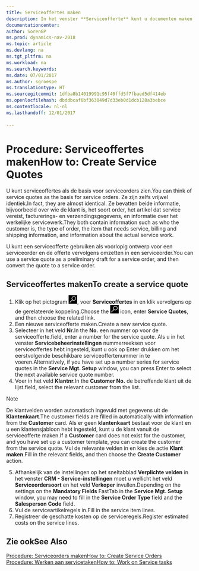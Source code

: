 ```yaml
---
title: Serviceoffertes maken
description: In het venster **Serviceofferte** kunt u documenten maken waarin u op aanvraag van de klant voor serviceartikelen gegevens invoert over een service, bijvoorbeeld herstel en onderhoud. U kunt een serviceofferte gebruiken als voorlopig ontwerp voor een serviceorder en de offerte vervolgens omzetten in een serviceorder.
documentationcenter: 
author: SorenGP
ms.prod: dynamics-nav-2018
ms.topic: article
ms.devlang: na
ms.tgt_pltfrm: na
ms.workload: na
ms.search.keywords: 
ms.date: 07/01/2017
ms.author: sgroespe
ms.translationtype: HT
ms.sourcegitcommit: 1dfba8b14019991c95f40ffd5f7fbaed5df414eb
ms.openlocfilehash: dbddbcaf6bf363049d7d33eb0d1dcb128a3bebce
ms.contentlocale: nl-nl
ms.lasthandoff: 12/01/2017

---
```

# <a name="how-to-create-service-quotes"></a><span data-ttu-id="b9266-104">Procedure: Serviceoffertes maken</span><span class="sxs-lookup"><span data-stu-id="b9266-104">How to: Create Service Quotes</span></span>
<span data-ttu-id="b9266-105">U kunt serviceoffertes als de basis voor serviceorders zien.</span><span class="sxs-lookup"><span data-stu-id="b9266-105">You can think of service quotes as the basis for service orders.</span></span> <span data-ttu-id="b9266-106">Ze zijn zelfs vrijwel identiek.</span><span class="sxs-lookup"><span data-stu-id="b9266-106">In fact, they are almost identical.</span></span> <span data-ttu-id="b9266-107">Ze bevatten beide informatie, bijvoorbeeld over wie de klant is, het soort order, het artikel dat service vereist, facturerings- en verzendingsgegevens, en informatie over het werkelijke servicewerk.</span><span class="sxs-lookup"><span data-stu-id="b9266-107">They both contain information such as who the customer is, the type of order, the item that needs service, billing and shipping information, and information about the actual service work.</span></span>
 
<span data-ttu-id="b9266-108">U kunt een serviceofferte gebruiken als voorlopig ontwerp voor een serviceorder en de offerte vervolgens omzetten in een serviceorder.</span><span class="sxs-lookup"><span data-stu-id="b9266-108">You can use a service quote as a preliminary draft for a service order, and then convert the quote to a service order.</span></span>  
  
## <a name="to-create-a-service-quote"></a><span data-ttu-id="b9266-109">Serviceoffertes maken</span><span class="sxs-lookup"><span data-stu-id="b9266-109">To create a service quote</span></span>  
1. <span data-ttu-id="b9266-110">Klik op het pictogram ![Zoeken naar pagina of rapport](media/ui-search/search_small.png "pictogram Zoeken naar pagina of rapport"), voer **Serviceoffertes** in en klik vervolgens op de gerelateerde koppeling.</span><span class="sxs-lookup"><span data-stu-id="b9266-110">Choose the ![Search for Page or Report](media/ui-search/search_small.png "Search for Page or Report icon") icon, enter **Service Quotes**, and then choose the related link.</span></span>  
2. <span data-ttu-id="b9266-111">Een nieuwe serviceofferte maken.</span><span class="sxs-lookup"><span data-stu-id="b9266-111">Create a new service quote.</span></span>  
3. <span data-ttu-id="b9266-112">Selecteer in het veld **Nr.**</span><span class="sxs-lookup"><span data-stu-id="b9266-112">In the **No.**</span></span> <span data-ttu-id="b9266-113">een nummer op voor de serviceofferte.</span><span class="sxs-lookup"><span data-stu-id="b9266-113">field, enter a number for the service quote.</span></span> <span data-ttu-id="b9266-114">Als u in het venster **Servicebeheerinstellingen** nummerreeksen voor serviceoffertes hebt ingesteld, kunt u ook op Enter drukken om het eerstvolgende beschikbare serviceoffertenummer in te voeren.</span><span class="sxs-lookup"><span data-stu-id="b9266-114">Alternatively, if you have set up a number series for service quotes in the **Service Mgt. Setup** window, you can press Enter to select the next available service quote number.</span></span>  
4. <span data-ttu-id="b9266-115">Voer in het veld **Klantnr.**</span><span class="sxs-lookup"><span data-stu-id="b9266-115">In the **Customer No.**</span></span>  <span data-ttu-id="b9266-116">de betreffende klant uit de lijst.</span><span class="sxs-lookup"><span data-stu-id="b9266-116">field, select the relevant customer from the list.</span></span>  

  > [!Note]  
  >  <span data-ttu-id="b9266-117">De klantvelden worden automatisch ingevuld met gegevens uit de **Klantenkaart**.</span><span class="sxs-lookup"><span data-stu-id="b9266-117">The customer fields are filled in automatically with information from the **Customer** card.</span></span> <span data-ttu-id="b9266-118">Als er geen **klantenkaart** bestaat voor de klant en u een klantensjabloon hebt ingesteld, kunt u de klant vanuit de serviceofferte maken.</span><span class="sxs-lookup"><span data-stu-id="b9266-118">If a **Customer** card does not exist for the customer, and you have set up a customer template, you can create the customer from the service quote.</span></span> <span data-ttu-id="b9266-119">Vul de relevante velden in en kies de actie **Klant maken**.</span><span class="sxs-lookup"><span data-stu-id="b9266-119">Fill in the relevant fields, and then choose the **Create Customer** action.</span></span>  
  
5. <span data-ttu-id="b9266-120">Afhankelijk van de instellingen op het sneltabblad **Verplichte velden** in het venster **CRM - Service-instellingen** moet u wellicht het veld **Serviceordersoort** en het veld **Verkoper** invullen.</span><span class="sxs-lookup"><span data-stu-id="b9266-120">Depending on the settings on the **Mandatory Fields** FastTab in the **Service Mgt. Setup** window, you may need to fill in the **Service Order Type** field and the **Salesperson Code** field.</span></span>  
6. <span data-ttu-id="b9266-121">Vul de serviceartikelregels in.</span><span class="sxs-lookup"><span data-stu-id="b9266-121">Fill in the service item lines.</span></span>  
7. <span data-ttu-id="b9266-122">Registreer de geschatte kosten op de serviceregels.</span><span class="sxs-lookup"><span data-stu-id="b9266-122">Register estimated costs on the service lines.</span></span>  
  
## <a name="see-also"></a><span data-ttu-id="b9266-123">Zie ook</span><span class="sxs-lookup"><span data-stu-id="b9266-123">See Also</span></span>  
[<span data-ttu-id="b9266-124">Procedure: Serviceorders maken</span><span class="sxs-lookup"><span data-stu-id="b9266-124">How to: Create Service Orders</span></span>](service-how-to-create-service-orders.md)  
[<span data-ttu-id="b9266-125">Procedure: Werken aan servicetaken</span><span class="sxs-lookup"><span data-stu-id="b9266-125">How to: Work on Service tasks</span></span>](service-how-to-work-on-service-tasks.md)  

 
